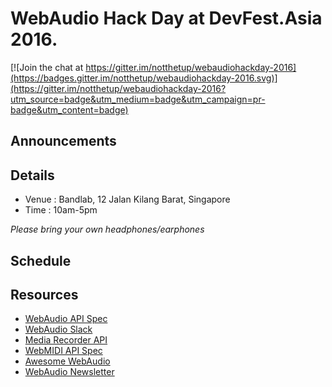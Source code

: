 # WebAudio Hack Day at DevFest.Asia 2016.

[![Join the chat at https://gitter.im/notthetup/webaudiohackday-2016](https://badges.gitter.im/notthetup/webaudiohackday-2016.svg)](https://gitter.im/notthetup/webaudiohackday-2016?utm_source=badge&utm_medium=badge&utm_campaign=pr-badge&utm_content=badge)

## Announcements


## Details

- Venue : Bandlab, 12 Jalan Kilang Barat, Singapore
- Time : 10am-5pm

_Please bring your own headphones/earphones_


## Schedule

## Resources

- [WebAudio API Spec](http://webaudio.github.io/web-audio-api/)
- [WebAudio Slack](https://web-audio-slackin.herokuapp.com/)
- [Media Recorder API](https://developer.mozilla.org/en-US/docs/Web/API/MediaStream_Recording_API)
- [WebMIDI API Spec](https://webaudio.github.io/web-midi-api/)
- [Awesome WebAudio](https://github.com/notthetup/awesome-webaudio)
- [WebAudio Newsletter](http://blog.chrislowis.co.uk/waw.html)

